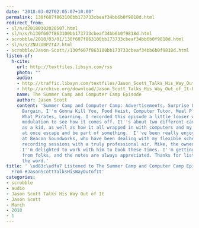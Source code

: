 ```yaml
---
date: "2018-03-02T02:05:07+10:00"
permalink: 130f607f863100bb173733cbeaf34bb6b0f9818d.html
redirect_from:
- sl/n/d20180302020507.html
- sl/n/s/h130f607f863100bb173733cbeaf34bb6b0f9818d.html
- scrobble/2018/03/01/130f607f863100bb173733cbeaf34bb6b0f9818d.html
- sl/n/s/ZNUJUBPZt47.html
- scrobble/Jason-Scott//130f607f863100bb173733cbeaf34bb6b0f9818d.html
listen-of:
  h-cite:
    url: http://textfiles.libsyn.com/rss
    photo: ""
    audio:
    - http://traffic.libsyn.com/textfiles/Jason_Scott_Talks_His_Way_Out_of_It_-_Episode_9.mp3?dest-id=574323
    - http://archive.org/download/Jason_Scott_Talks_His_Way_Out_of_It-Podcast-by-Jason_Scott/The_Summer_Camp_and_Computer_Camp_Episode.mp3
    name: The Summer Camp and Computer Camp Episode
    author: Jason Scott
    content: 'Summer Camp and Computer Camp: Advertisements, Surprise Lake, Devil''s
      Bargain, I''m Gonna Kill You, Food Heist, Computer Tutor, Meal Plan, Williamstown,
      What Pirates, Learning. I recorded this episode a little looser with more emotional
      modulation to see how it comes off. It''s about two different camps I went to
      as a kid, as well as how it all wrapped in with computers and my desires to
      at once escape and be part of something.  I''ve been really enjoying these sessions
      at Beacon Soundworks, who have been dealing with my flexible schedule and near-random
      recording sessions with a truly professional air. Mike, the owner, is a gem;
      I''m delighted to work with him to book these times. I''m getting good feedback
      from folks, and the notes are always appreciated. Thanks for listening, spread
      the word.'
title: ' \ud83c\udfa7 Listened to The Summer Camp and Computer Camp Episode by @textfiles
  From #JasonScottTalksHisWayOutofIt'
categories:
- scrobble
- audio
- Jason Scott Talks His Way Out of It
- Jason Scott
- March
- 2018
- 1
---
```

